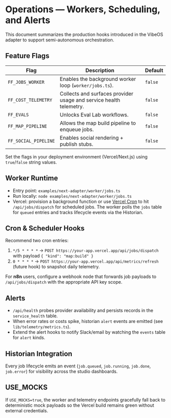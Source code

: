 # Operations — Workers, Scheduling, and Alerts

This document summarizes the production hooks introduced in the VibeOS adapter to support
semi-autonomous orchestration.

## Feature Flags

| Flag | Description | Default |
| --- | --- | --- |
| `FF_JOBS_WORKER` | Enables the background worker loop (`worker/jobs.ts`). | `false` |
| `FF_COST_TELEMETRY` | Collects and surfaces provider usage and service health telemetry. | `false` |
| `FF_EVALS` | Unlocks Eval Lab workflows. | `false` |
| `FF_MAP_PIPELINE` | Allows the map build pipeline to enqueue jobs. | `false` |
| `FF_SOCIAL_PIPELINE` | Enables social rendering + publish stubs. | `false` |

Set the flags in your deployment environment (Vercel/Next.js) using `true`/`false` string values.

## Worker Runtime

- Entry point: `examples/next-adapter/worker/jobs.ts`
- Run locally: `node examples/next-adapter/worker/jobs.ts`
- Vercel: provision a background function or use [Vercel Cron](https://vercel.com/docs/cron-jobs) to hit `/api/jobs/dispatch`
  for scheduled jobs. The worker polls the `jobs` table for `queued` entries and tracks lifecycle events via the Historian.

## Cron & Scheduler Hooks

Recommend two cron entries:

1. `*/5 * * * *` → `POST https://your-app.vercel.app/api/jobs/dispatch` with payload `{ "kind": "map:build" }`
2. `0 * * * *` → `POST https://your-app.vercel.app/api/metrics/refresh` (future hook) to snapshot daily telemetry.

For **n8n** users, configure a webhook node that forwards job payloads to `/api/jobs/dispatch` with the appropriate API key scope.

## Alerts

- `/api/health` probes provider availability and persists records in the `service_health` table.
- When error rates or costs spike, historian `alert` events are emitted (see `lib/telemetry/metrics.ts`).
- Extend the alert hooks to notify Slack/email by watching the `events` table for `alert` kinds.

## Historian Integration

Every job lifecycle emits an event (`job.queued`, `job.running`, `job.done`, `job.error`) for visibility across the studio dashboards.

## USE_MOCKS

If `USE_MOCKS=true`, the worker and telemetry endpoints gracefully fall back to deterministic mock payloads so the
Vercel build remains green without external credentials.

